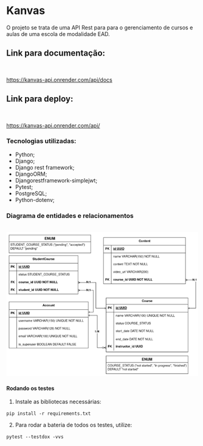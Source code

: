 # Kanvas

O projeto se trata de uma API Rest para para o gerenciamento de cursos e aulas de uma escola de modalidade EAD.

## Link para documentação:

</br>

https://kanvas-api.onrender.com/api/docs

## Link para deploy:

</br>

https://kanvas-api.onrender.com/api/

### Tecnologias utilizadas:

- Python;
- Django;
- Django rest framework;
- DjangoORM;
- Djangorestframework-simplejwt;
- Pytest;
- PostgreSQL;
- Python-dotenv;

### Diagrama de entidades e relacionamentos

</br>
<div align="center">
  <img src="./DER.png" alt="Rotas da aplicação" />
</div>

#### Rodando os testes

1. Instale as bibliotecas necessárias:

```shell
pip install -r requirements.txt
```

2. Para rodar a bateria de todos os testes, utilize:
```shell
pytest --testdox -vvs
```
